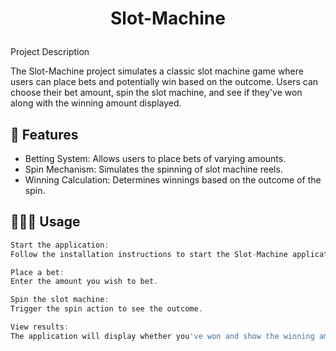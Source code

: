 
# <p align="center">Slot-Machine</p>
  
Project Description

The Slot-Machine project simulates a classic slot machine game where users can place bets and potentially win based on the outcome. Users can choose their bet amount, spin the slot machine, and see if they've won along with the winning amount displayed.
## 🧐 Features    
- Betting System: Allows users to place bets of varying amounts.
- Spin Mechanism: Simulates the spinning of slot machine reels.
- Winning Calculation: Determines winnings based on the outcome of the spin.
## 🧑🏻‍💻 Usage
```js
Start the application:
Follow the installation instructions to start the Slot-Machine application.

Place a bet:
Enter the amount you wish to bet.

Spin the slot machine:
Trigger the spin action to see the outcome.

View results:
The application will display whether you've won and show the winning amount.
```
        
        
        
    
